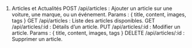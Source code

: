 1. Articles et Actualités
   POST /api/articles : Ajouter un article sur une voiture, une marque, ou un événement.
   Params : { title, content, images, tags }
   GET /api/articles : Liste des articles disponibles.
   GET /api/articles/:id : Détails d’un article.
   PUT /api/articles/:id : Modifier un article.
   Params : { title, content, images, tags }
   DELETE /api/articles/:id : Supprimer un article.